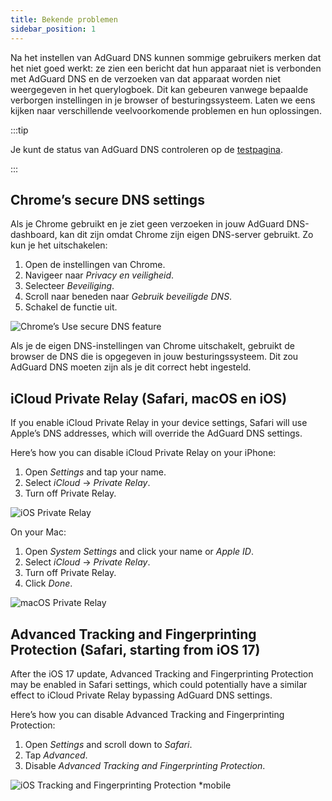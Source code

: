 ```yaml
---
title: Bekende problemen
sidebar_position: 1
---
```


Na het instellen van AdGuard DNS kunnen sommige gebruikers merken dat het niet goed werkt: ze zien een bericht dat hun apparaat niet is verbonden met AdGuard DNS en de verzoeken van dat apparaat worden niet weergegeven in het querylogboek. Dit kan gebeuren vanwege bepaalde verborgen instellingen in je browser of besturingssysteem. Laten we eens kijken naar verschillende veelvoorkomende problemen en hun oplossingen.

:::tip

Je kunt de status van AdGuard DNS controleren op de [testpagina](https://adguard.com/test.html).

:::

## Chrome’s secure DNS settings

Als je Chrome gebruikt en je ziet geen verzoeken in jouw AdGuard DNS-dashboard, kan dit zijn omdat Chrome zijn eigen DNS-server gebruikt. Zo kun je het uitschakelen:

1. Open de instellingen van Chrome.
1. Navigeer naar *Privacy en veiligheid*.
1. Selecteer *Beveiliging*.
1. Scroll naar beneden naar *Gebruik beveiligde DNS*.
1. Schakel de functie uit.

![Chrome’s Use secure DNS feature](https://cdn.adtidy.org/content/kb/dns/private/solving_problems/known_issues/secure-dns.png)

Als je de eigen DNS-instellingen van Chrome uitschakelt, gebruikt de browser de DNS die is opgegeven in jouw besturingssysteem. Dit zou AdGuard DNS moeten zijn als je dit correct hebt ingesteld.

## iCloud Private Relay (Safari, macOS en iOS)

If you enable iCloud Private Relay in your device settings, Safari will use Apple’s DNS addresses, which will override the AdGuard DNS settings.

Here’s how you can disable iCloud Private Relay on your iPhone:

1. Open *Settings* and tap your name.
1. Select *iCloud* → *Private Relay*.
1. Turn off Private Relay.

![iOS Private Relay](https://cdn.adtidy.org/content/kb/dns/private/solving_problems/known_issues/private-relay.png)

On your Mac:

1. Open *System Settings* and click your name or *Apple ID*.
1. Select *iCloud* → *Private Relay*.
1. Turn off Private Relay.
1. Click *Done*.

![macOS Private Relay](https://cdn.adtidy.org/content/kb/dns/private/solving_problems/known_issues/mac-private-relay.png)

## Advanced Tracking and Fingerprinting Protection (Safari, starting from iOS 17)

After the iOS 17 update, Advanced Tracking and Fingerprinting Protection may be enabled in Safari settings, which could potentially have a similar effect to iCloud Private Relay bypassing AdGuard DNS settings.

Here’s how you can disable Advanced Tracking and Fingerprinting Protection:

1. Open *Settings* and scroll down to *Safari*.
1. Tap *Advanced*.
1. Disable *Advanced Tracking and Fingerprinting Protection*.

![iOS Tracking and Fingerprinting Protection *mobile](https://cdn.adtidy.org/content/kb/dns/private/solving_problems/known_issues/ios-tracking-and-fingerprinting.png)
